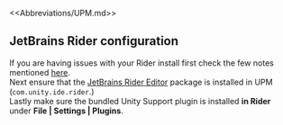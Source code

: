 <<Abbreviations/UPM.md>>
## JetBrains Rider configuration

If you are having issues with your Rider install first check the few notes mentioned [here](https://www.jetbrains.com/help/rider/Unity.html#getting-started).  
Next ensure that the [JetBrains Rider Editor](https://docs.unity3d.com/Manual/com.unity.ide.rider.html) package is installed in UPM (`com.unity.ide.rider`.)  
Lastly make sure the bundled Unity Support plugin is installed **in Rider** under **File | Settings | Plugins**.
